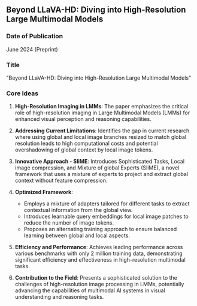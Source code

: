 ## Beyond LLaVA-HD: Diving into High-Resolution Large Multimodal Models

### Date of Publication
June 2024 (Preprint)

### Title
"Beyond LLaVA-HD: Diving into High-Resolution Large Multimodal Models"

### Core Ideas

1. **High-Resolution Imaging in LMMs**: The paper emphasizes the critical role of high-resolution imaging in Large Multimodal Models (LMMs) for enhanced visual perception and reasoning capabilities.

2. **Addressing Current Limitations**: Identifies the gap in current research where using global and local image branches resized to match global resolution leads to high computational costs and potential overshadowing of global context by local image tokens.

3. **Innovative Approach - SliME**: Introduces Sophisticated Tasks, Local image compression, and Mixture of global Experts (SliME), a novel framework that uses a mixture of experts to project and extract global context without feature compression.

4. **Optimized Framework**:
   - Employs a mixture of adapters tailored for different tasks to extract contextual information from the global view.
   - Introduces learnable query embeddings for local image patches to reduce the number of image tokens.
   - Proposes an alternating training approach to ensure balanced learning between global and local aspects.

5. **Efficiency and Performance**: Achieves leading performance across various benchmarks with only 2 million training data, demonstrating significant efficiency and effectiveness in high-resolution multimodal tasks.

6. **Contribution to the Field**: Presents a sophisticated solution to the challenges of high-resolution image processing in LMMs, potentially advancing the capabilities of multimodal AI systems in visual understanding and reasoning tasks.
